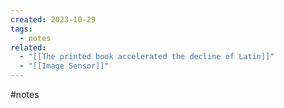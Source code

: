 ```yaml
---
created: 2023-10-29
tags:
  - notes
related:
  - "[[The printed book accelerated the decline of Latin]]"
  - "[[Image Sensor]]"
---
```

#notes 